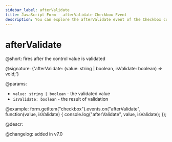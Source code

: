 ```yaml
---
sidebar_label: afterValidate
title: JavaScript Form - afterValidate Checkbox Event 
description: You can explore the afterValidate event of the Checkbox control of Form in the documentation of the DHTMLX JavaScript UI library. Browse developer guides and API reference, try out code examples and live demos, and download a free 30-day evaluation version of DHTMLX Suite 7.
---
```


# afterValidate

@short: fires after the control value is validated

@signature: {'afterValidate: (value: string | boolean, isValidate: boolean) => void;'}

@params:
- `value: string | boolean` - the validated value
- `isValidate: boolean` - the result of validation

@example:
form.getItem("checkbox").events.on("afterValidate", function(value, isValidate) {
    console.log("afterValidate", value, isValidate);
});

@descr:

@changelog: added in v7.0
